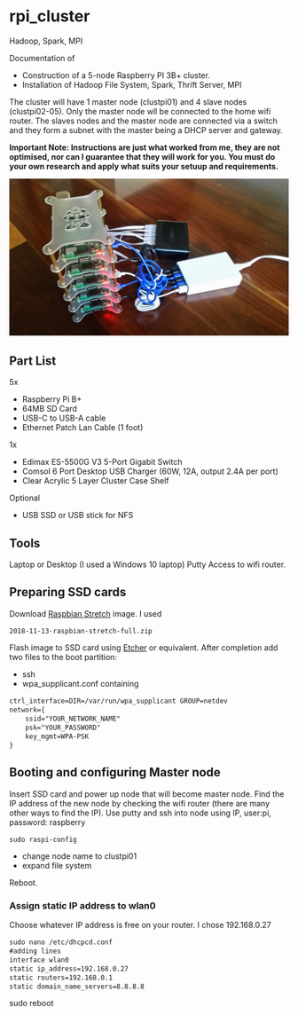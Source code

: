 # rpi_cluster
Hadoop, Spark, MPI


Documentation of
* Construction of a 5-node Raspberry PI 3B+ cluster.
* Installation of Hadoop File System, Spark, Thrift Server, MPI

The cluster will have 1 master node (clustpi01) and 4 slave nodes (clustpi02-05).
Only the master node wll be connected to the home wifi router.
The slaves nodes and the master node are connected via a switch and they form a subnet with the master being a DHCP server and gateway.

**Important Note: Instructions are just what worked from me, they are not optimised, nor can I guarantee that they will work for you. You must do your own research and apply what suits your setuup and requirements.**

![Assembled cluster](https://github.com/chseeling/rpi_cluster/blob/master/images/20190106_rpi_cluster.jpg)

## Part List

5x
* Raspberry Pi B+
* 64MB SD Card
* USB-C to USB-A cable
* Ethernet Patch Lan Cable (1 foot)

1x
* Edimax ES-5500G V3 5-Port Gigabit Switch
* Comsol 6 Port Desktop USB Charger  (60W, 12A, output 2.4A per port)
* Clear Acrylic 5 Layer Cluster Case Shelf 


Optional
* USB SSD or USB stick for NFS

## Tools
Laptop or Desktop (I used a Windows 10 laptop)
Putty
Access to wifi router.

## Preparing SSD cards

Download [Raspbian Stretch](https://www.raspberrypi.org/downloads/raspbian/) image. I used

    2018-11-13-raspbian-stretch-full.zip

Flash image to SSD card using [Etcher](https://www.balena.io/etcher/) or equivalent. After completion add two files to the boot partition:
* ssh
* wpa_supplicant.conf  containing
```
ctrl_interface=DIR=/var/run/wpa_supplicant GROUP=netdev
network={
    ssid="YOUR_NETWORK_NAME"
    psk="YOUR_PASSWORD"
    key_mgmt=WPA-PSK
}
```
## Booting and configuring Master node

Insert SSD card and power up node that will become master node.
Find the IP address of the new node by checking the wifi router (there are many other ways to find the IP).
Use putty and ssh into node using IP, user:pi, password: raspberry

    sudo raspi-config

* change node name to clustpi01
* expand file system

Reboot.

### Assign static IP address to wlan0
Choose whatever IP address is free on your router. I chose 192.168.0.27
```
sudo nano /etc/dhcpcd.conf
#adding lines
interface wlan0
static ip_address=192.168.0.27
static routers=192.168.0.1
static domain_name_servers=8.8.8.8
```
sudo reboot
